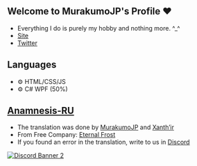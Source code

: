 ## Welcome to MurakumoJP's Profile ❤
- Everything I do is purely my hobby and nothing more. ^_^
- [Site](https://murakumo-jp.github.io/)
- [Twitter](https://twitter.com/MurakumoJP)

## Languages

- ⚙ HTML/CSS/JS
- ⚙ C# WPF (50%)

## [Anamnesis-RU](https://github.com/Murakumo-JP/AnamnesisRU)

- The translation was done by [MurakumoJP](https://twitter.com/MurakumoJP) and [Xanth’ir](https://twitter.com/XanthirV)
- From Free Company: [Eternal Frost](https://eu.finalfantasyxiv.com/lodestone/freecompany/9234631035923326442/)
- If you found an error in the translation, write to us in [Discord](https://discord.gg/YfBkJwVpA7)

<a href="https://discord.gg/YfBkJwVpA7"><img src="https://discordapp.com/api/guilds/738372498529452032/widget.png?style=banner2" alt="Discord Banner 2"/></a>
